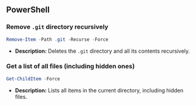 ## PowerShell

### Remove `.git` directory recursively

```powershell
Remove-Item -Path .git -Recurse -Force
```

- **Description:** Deletes the `.git` directory and all its contents recursively.

### Get a list of all files (including hidden ones)

```powershell
Get-ChildItem -Force
```

- **Description:** Lists all items in the current directory, including hidden files.
